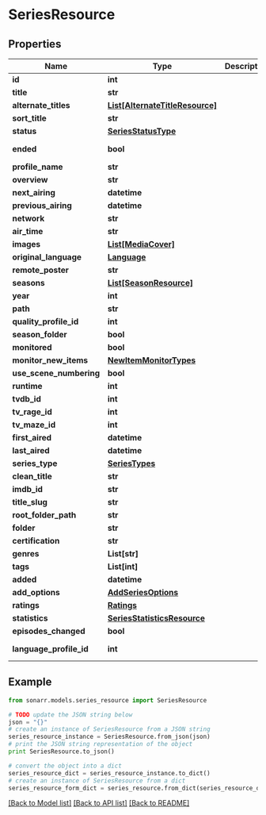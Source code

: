 # SeriesResource


## Properties
Name | Type | Description | Notes
------------ | ------------- | ------------- | -------------
**id** | **int** |  | [optional] 
**title** | **str** |  | [optional] 
**alternate_titles** | [**List[AlternateTitleResource]**](AlternateTitleResource.md) |  | [optional] 
**sort_title** | **str** |  | [optional] 
**status** | [**SeriesStatusType**](SeriesStatusType.md) |  | [optional] 
**ended** | **bool** |  | [optional] [readonly] 
**profile_name** | **str** |  | [optional] 
**overview** | **str** |  | [optional] 
**next_airing** | **datetime** |  | [optional] 
**previous_airing** | **datetime** |  | [optional] 
**network** | **str** |  | [optional] 
**air_time** | **str** |  | [optional] 
**images** | [**List[MediaCover]**](MediaCover.md) |  | [optional] 
**original_language** | [**Language**](Language.md) |  | [optional] 
**remote_poster** | **str** |  | [optional] 
**seasons** | [**List[SeasonResource]**](SeasonResource.md) |  | [optional] 
**year** | **int** |  | [optional] 
**path** | **str** |  | [optional] 
**quality_profile_id** | **int** |  | [optional] 
**season_folder** | **bool** |  | [optional] 
**monitored** | **bool** |  | [optional] 
**monitor_new_items** | [**NewItemMonitorTypes**](NewItemMonitorTypes.md) |  | [optional] 
**use_scene_numbering** | **bool** |  | [optional] 
**runtime** | **int** |  | [optional] 
**tvdb_id** | **int** |  | [optional] 
**tv_rage_id** | **int** |  | [optional] 
**tv_maze_id** | **int** |  | [optional] 
**first_aired** | **datetime** |  | [optional] 
**last_aired** | **datetime** |  | [optional] 
**series_type** | [**SeriesTypes**](SeriesTypes.md) |  | [optional] 
**clean_title** | **str** |  | [optional] 
**imdb_id** | **str** |  | [optional] 
**title_slug** | **str** |  | [optional] 
**root_folder_path** | **str** |  | [optional] 
**folder** | **str** |  | [optional] 
**certification** | **str** |  | [optional] 
**genres** | **List[str]** |  | [optional] 
**tags** | **List[int]** |  | [optional] 
**added** | **datetime** |  | [optional] 
**add_options** | [**AddSeriesOptions**](AddSeriesOptions.md) |  | [optional] 
**ratings** | [**Ratings**](Ratings.md) |  | [optional] 
**statistics** | [**SeriesStatisticsResource**](SeriesStatisticsResource.md) |  | [optional] 
**episodes_changed** | **bool** |  | [optional] 
**language_profile_id** | **int** |  | [optional] [readonly] 

## Example

```python
from sonarr.models.series_resource import SeriesResource

# TODO update the JSON string below
json = "{}"
# create an instance of SeriesResource from a JSON string
series_resource_instance = SeriesResource.from_json(json)
# print the JSON string representation of the object
print SeriesResource.to_json()

# convert the object into a dict
series_resource_dict = series_resource_instance.to_dict()
# create an instance of SeriesResource from a dict
series_resource_form_dict = series_resource.from_dict(series_resource_dict)
```
[[Back to Model list]](../README.md#documentation-for-models) [[Back to API list]](../README.md#documentation-for-api-endpoints) [[Back to README]](../README.md)



